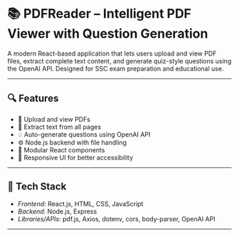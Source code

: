 # 📚 PDFReader – Intelligent PDF Viewer with Question Generation

A modern React-based application that lets users upload and view PDF files, extract complete text content, and generate quiz-style questions using the OpenAI API. Designed for SSC exam preparation and educational use.

---

## 🔍 Features

- 📂 Upload and view PDFs
- 📖 Extract text from all pages
- 💡 Auto-generate questions using OpenAI API
- ⚙️ Node.js backend with file handling
- 🧩 Modular React components
- 📱 Responsive UI for better accessibility

---

## 🧰 Tech Stack

- *Frontend*: React.js, HTML, CSS, JavaScript
- *Backend*: Node.js, Express
- *Libraries/APIs*: pdf.js, Axios, dotenv, cors, body-parser, OpenAI API

---

